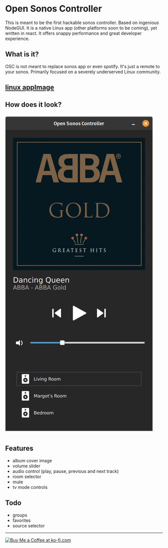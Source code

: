 # Open Sonos Controller
This is meant to be the first hackable sonos controller. Based on ingenious NodeGUI. It is a native Linux app (other platforms soon to be coming), yet written in react. It offers snappy performance and great developer experience. 

## What is it?
OSC is not meant to replace sonos app or even spotify. It's just a remote to your sonos. Primarily focused on a severely underserved Linux community. 

## [linux appImage](https://github.com/tomasbulva/open-sonos-controller/releases)

## How does it look? 
![Kiku](assets/OpenSonosController2.png)


## Features
- album cover image
- volume slider
- audio control (play, pause, previous and next track)
- room selector
- mute
- tv mode controls


## Todo
- groups
- favorites
- source selector

---

<p>
<a href='https://ko-fi.com/Q5Q337XBX' target='_blank'><img height='36' style='border:0px;height:36px;' src='https://cdn.ko-fi.com/cdn/kofi2.png?v=2' border='0' alt='Buy Me a Coffee at ko-fi.com' /></a>
</p>